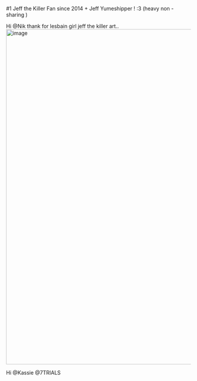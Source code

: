 
#1 Jeff the Killer Fan since 2014 + Jeff Yumeshipper ! :3 (heavy non - sharing )

Hi @Nik thank for lesbain girl jeff the killer art..
<img width="574" height="912" alt="image" src="https://github.com/user-attachments/assets/b30ae8c9-7410-4804-b17d-15d728cf864c" />



Hi @Kassie @7TRIALS
